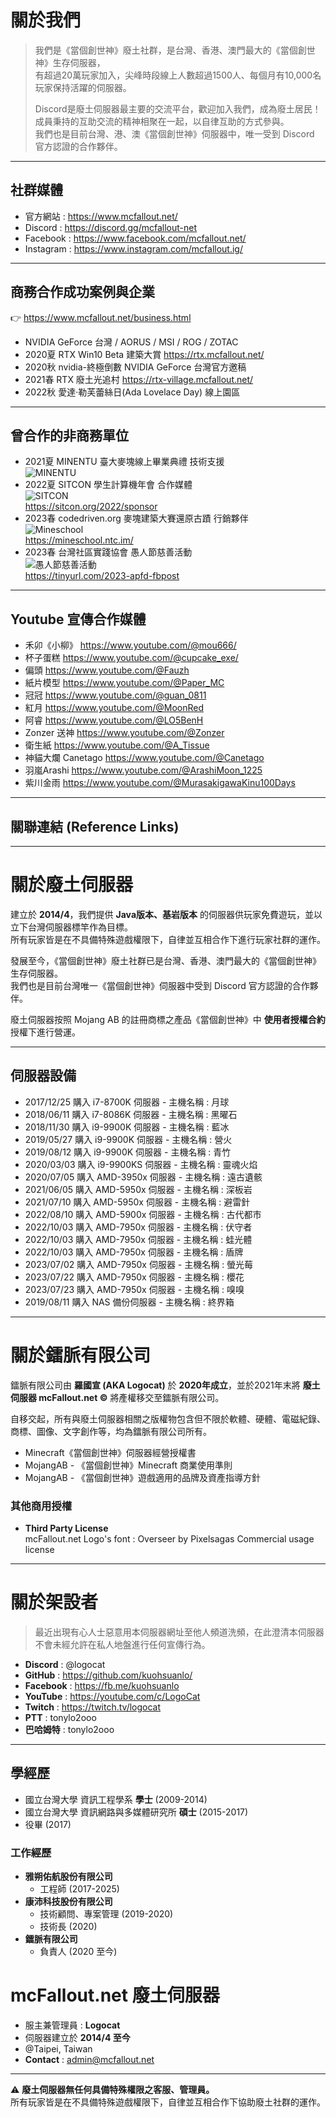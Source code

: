 # 關於我們

> 我們是《當個創世神》廢土社群，是台灣、香港、澳門最大的《當個創世神》生存伺服器，  
> 有超過20萬玩家加入，尖峰時段線上人數超過1500人、每個月有10,000名玩家保持活躍的伺服器。  
>
> Discord是廢土伺服器最主要的交流平台，歡迎加入我們，成為廢土居民！  
> 成員秉持的互助交流的精神相聚在一起，以自律互助的方式參與。  
> 我們也是目前台灣、港、澳《當個創世神》伺服器中，唯一受到 Discord 官方認證的合作夥伴。  

---

## 社群媒體
- 官方網站 : https://www.mcfallout.net/
- Discord : https://discord.gg/mcfallout-net
- Facebook : https://www.facebook.com/mcfallout.net/
- Instagram : https://www.instagram.com/mcfallout.ig/

---

## 商務合作成功案例與企業
👉 https://www.mcfallout.net/business.html  

- NVIDIA GeForce 台灣 /  AORUS /  MSI /  ROG /  ZOTAC
- 2020夏 RTX Win10 Beta 建築大賞 https://rtx.mcfallout.net/
- 2020秋 ⁠nvidia-終極倒數 NVIDIA GeForce 台灣官方邀稿
- 2021春 RTX 廢土光追村 https://rtx-village.mcfallout.net/
- 2022秋 愛達·勒芙蕾絲日(Ada Lovelace Day) 線上園區

---

## 曾合作的非商務單位
- 2021夏 MINENTU 臺大麥塊線上畢業典禮 技術支援  
  ![MINENTU](https://archive.mcfallout.net/myntu-partner.png)
- 2022夏 SITCON 學生計算機年會 合作媒體  
  ![SITCON](https://archive.mcfallout.net/sitcon-2022-partner.png)  
  https://sitcon.org/2022/sponsor
- 2023春 codedriven.org 麥塊建築大賽還原古蹟 行銷夥伴  
  ![Mineschool](https://archive.mcfallout.net/mineschool-partner.png)  
  https://mineschool.ntc.im/
- 2023春 台灣社區實踐協會 愚人節慈善活動  
  ![愚人節慈善活動](https://archive.mcfallout.net/2023-apfd-charity-sale.png)  
  https://tinyurl.com/2023-apfd-fbpost

---

## Youtube 宣傳合作媒體
- 禾卯《小柳》 https://www.youtube.com/@mou666/
- 杯子蛋糕 https://www.youtube.com/@cupcake_exe/
- 偏頭 https://www.youtube.com/@Fauzh
- 紙片模型 https://www.youtube.com/@Paper_MC
- 冠冠 https://www.youtube.com/@guan_0811
- 紅月 https://www.youtube.com/@MoonRed
- 阿睿 https://www.youtube.com/@LO5BenH
- Zonzer 送神 https://www.youtube.com/@Zonzer
- 衛生紙 https://www.youtube.com/@A_Tissue
- 神貓大爛 Canetago https://www.youtube.com/@Canetago
- 羽嵐Arashi https://www.youtube.com/@ArashiMoon_1225
- 紫川金雨 https://www.youtube.com/@MurasakigawaKinu100Days

---

## 關聯連結 (Reference Links)
[廢土IG]: <https://www.instagram.com/mcfallout.ig/>  
[廢土Facebook]: <https://www.facebook.com/mcfallout.net>  
[廢土伺服器]: <https://mcfallout.net>  
[廢土Discord]: <https://discord-invite.mcfallout.workers.dev/>  
[架設者介紹]: <https://www.mcfallout.net/plugins.html>  
[Logocat]: <https://github.com/kuohsuanlo>  
[白貓]: <https://github.com/OowhitecatoO>  
[魏丁]: <https://github.com/WeiKing1021>  
[阿任]: <https://github.com/haer0248>  
[芒果]: <https://github.com/Cutiemango>  
[RTX Win10 Beta 建築大賞]: <https://rtx.mcfallout.net/>  
[優選影片]: <https://www.youtube.com/watch?v=bNpxCWdCgjk>  
[RTX 廢土光追村]: <https://rtx-village.mcfallout.net/>  

---

# 關於廢土伺服器

建立於 **2014/4**，我們提供 **Java版本、基岩版本** 的伺服器供玩家免費遊玩，並以立下台灣伺服器標竿作為目標。  
所有玩家皆是在不具備特殊遊戲權限下，自律並互相合作下進行玩家社群的運作。  

發展至今，《當個創世神》廢土社群已是台灣、香港、澳門最大的《當個創世神》生存伺服器。  
我們也是目前台灣唯一《當個創世神》伺服器中受到 Discord 官方認證的合作夥伴。  

廢土伺服器按照 Mojang AB 的註冊商標之產品《當個創世神》中 **使用者授權合約** 授權下進行營運。  

---

## 伺服器設備
- 2017/12/25 購入 i7-8700K 伺服器 - 主機名稱 : 月球
- 2018/06/11 購入 i7-8086K 伺服器 - 主機名稱 : 黑曜石
- 2018/11/30 購入 i9-9900K 伺服器 - 主機名稱 : 藍冰
- 2019/05/27 購入 i9-9900K 伺服器 - 主機名稱 : 營火
- 2019/08/12 購入 i9-9900K 伺服器 - 主機名稱 : 青竹
- 2020/03/03 購入 i9-9900KS 伺服器 - 主機名稱 : 靈魂火焰
- 2020/07/05 購入 AMD-3950x 伺服器 - 主機名稱 : 遠古遺骸
- 2021/06/05 購入 AMD-5950x 伺服器 - 主機名稱 : 深板岩
- 2021/07/10 購入 AMD-5950x 伺服器 - 主機名稱 : 避雷針
- 2022/08/10 購入 AMD-5900x 伺服器 - 主機名稱 : 古代都市
- 2022/10/03 購入 AMD-7950x 伺服器 - 主機名稱 : 伏守者
- 2022/10/03 購入 AMD-7950x 伺服器 - 主機名稱 : 蛙光體
- 2022/10/03 購入 AMD-7950x 伺服器 - 主機名稱 : 盾牌
- 2023/07/02 購入 AMD-7950x 伺服器 - 主機名稱 : 螢光莓
- 2023/07/22 購入 AMD-7950x 伺服器 - 主機名稱 : 櫻花
- 2023/07/23 購入 AMD-7950x 伺服器 - 主機名稱 : 嗅嗅
- 2019/08/11 購入 NAS 備份伺服器 - 主機名稱 : 終界箱

---

# 關於鐳脈有限公司

鐳脈有限公司由 **羅國宣 (AKA Logocat)** 於 **2020年成立**，並於2021年末將 **廢土伺服器 mcFallout.net ©** 將產權移交至鐳脈有限公司。  

自移交起，所有與廢土伺服器相關之版權物包含但不限於軟體、硬體、電磁紀錄、商標、圖像、文字創作等，均為鐳脈有限公司所有。  

- Minecraft《當個創世神》伺服器經營授權書  
- MojangAB - 《當個創世神》Minecraft 商業使用準則  
- MojangAB - 《當個創世神》遊戲適用的品牌及資產指導方針  

### 其他商用授權
- **Third Party License**  
  mcFallout.net Logo's font : Overseer by Pixelsagas Commercial usage license  

---

# 關於架設者

> 最近出現有心人士惡意用本伺服器網址至他人頻道洗頻，在此澄清本伺服器不會未經允許在私人地盤進行任何宣傳行為。  

- **Discord** : @logocat  
- **GitHub** : https://github.com/kuohsuanlo/  
- **Facebook** : https://fb.me/kuohsuanlo  
- **YouTube** : https://youtube.com/c/LogoCat  
- **Twitch** : https://twitch.tv/logocat  
- **PTT** : tonylo2ooo  
- **巴哈姆特** : tonylo2ooo  

---

## 學經歷
- 國立台灣大學 資訊工程學系 **學士** (2009-2014)  
- 國立台灣大學 資訊網路與多媒體研究所 **碩士** (2015-2017)  
- 役畢 (2017)  

### 工作經歷
- **雅朔佑航股份有限公司**  
  - 工程師 (2017-2025)  
- **康沛科技股份有限公司**  
  - 技術顧問、專案管理 (2019-2020)  
  - 技術長 (2020)  
- **鐳脈有限公司**  
  - 負責人 (2020 至今)  

# mcFallout.net 廢土伺服器
- 服主兼管理員 : **Logocat**  
- 伺服器建立於 **2014/4 至今**  
- @Taipei, Taiwan  
- **Contact** : admin@mcfallout.net  

---

⚠️ **廢土伺服器無任何具備特殊權限之客服、管理員。**  
所有玩家皆是在不具備特殊遊戲權限下，自律並互相合作下協助廢土社群的運作。
